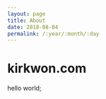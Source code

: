 ```yaml
---
layout: page
title: About
date: 2018-08-04
permalink: /:year/:month/:day
---
```


# kirkwon.com

hello world;
